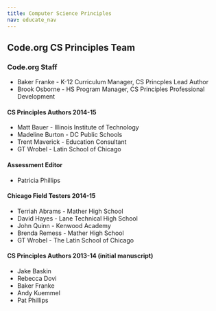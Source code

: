 ```yaml
---
title: Computer Science Principles
nav: educate_nav
---
```


## Code.org CS Principles Team

### Code.org Staff
* Baker Franke - K-12 Curriculum Manager, CS Princples Lead Author
* Brook Osborne - HS Program Manager, CS Principles Professional Development

#### CS Principles Authors 2014-15
* Matt Bauer - Illinois Institute of Technology
* Madeline Burton - DC Public Schools
* Trent Maverick - Education Consultant
* GT Wrobel - Latin School of Chicago

#### Assessment Editor
* Patricia Phillips

#### Chicago Field Testers 2014-15
* Terriah Abrams - Mather High School
* David Hayes - Lane Technical High School
* John Quinn - Kenwood Academy
* Brenda Remess - Mather High School
* GT Wrobel - The Latin School of Chicago

#### CS Principles Authors 2013-14 (initial manuscript)
* Jake Baskin
* Rebecca Dovi
* Baker Franke
* Andy Kuemmel 
* Pat Phillips
